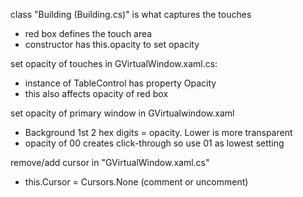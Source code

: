 class "Building (Building.cs)" is what captures the touches
  - red box defines the touch area
  - constructor has this.opacity to set opacity

set opacity of touches in GVirtualWindow.xaml.cs:
  - instance of TableControl has property Opacity
  - this also affects opacity of red box

set opacity of primary window in GVirtualwindow.xaml
  - Background 1st 2 hex digits = opacity. Lower is more transparent
  - opacity of 00 creates click-through so use 01 as lowest setting

remove/add cursor in "GVirtualWindow.xaml.cs"
  - this.Cursor = Cursors.None (comment or uncomment)
